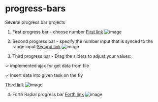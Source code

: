 # progress-bars
Several progress bar projects


1. First progress bar - choose number 
[First link](https://kseniiamarkiv.github.io/progress-bars/01_first)
![image](https://kseniiamarkiv.github.io/progress-bars/first.jpg)

2. Second progress bar - specify the number input that is synced to the range input
[Second link](https://kseniiamarkiv.github.io/progress-bars/02_second)
![image](https://kseniiamarkiv.github.io/progress-bars/second.jpg)

3. Third progress bar - Drag the sliders to adjust your values:
<p><span>&#10003;  </span>implemented ajax for get data from file</p>
<p><span>&#10003;  </span>insert data into given task on the fly</p>

[Third link](https://kseniiamarkiv.github.io/progress-bars/03_third)
![image](https://kseniiamarkiv.github.io/progress-bars/third.jpg)


4. Forth Radial progress bar
[Forth link](https://kseniiamarkiv.github.io/progress-bars/04_forth)
![image](https://kseniiamarkiv.github.io/progress-bars/forth.jpg)

